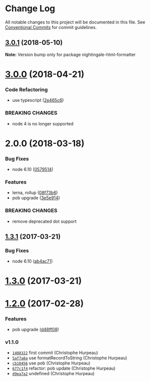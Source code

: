 # Change Log

All notable changes to this project will be documented in this file.
See [Conventional Commits](https://conventionalcommits.org) for commit guidelines.

<a name="3.0.1"></a>
## [3.0.1](https://github.com/christophehurpeau/nightingale/compare/nightingale-html-formatter@3.0.0...nightingale-html-formatter@3.0.1) (2018-05-10)

**Note:** Version bump only for package nightingale-html-formatter





<a name="3.0.0"></a>
# [3.0.0](https://github.com/christophehurpeau/nightingale/compare/nightingale-html-formatter@2.0.0...nightingale-html-formatter@3.0.0) (2018-04-21)


### Code Refactoring

* use typescript ([2e465c6](https://github.com/christophehurpeau/nightingale/commit/2e465c6))


### BREAKING CHANGES

* node 4 is no longer supported





<a name="2.0.0"></a>
# 2.0.0 (2018-03-18)


### Bug Fixes

* node 6.10 ([0579514](https://github.com/christophehurpeau/nightingale/commit/0579514))


### Features

* lerna, rollup ([08f73b6](https://github.com/christophehurpeau/nightingale/commit/08f73b6))
* pob upgrade ([3e5e914](https://github.com/christophehurpeau/nightingale/commit/3e5e914))


### BREAKING CHANGES

* remove deprecated dot support




<a name="1.3.1"></a>
## [1.3.1](https://github.com/nightingalejs/nightingale-html-formatter/compare/v1.3.0...v1.3.1) (2017-03-21)


### Bug Fixes

* node 6.10 ([ab4ac71](https://github.com/nightingalejs/nightingale-html-formatter/commit/ab4ac71))


<a name="1.3.0"></a>
# [1.3.0](https://github.com/nightingalejs/nightingale-html-formatter/compare/v1.2.0...v1.3.0) (2017-03-21)


<a name="1.2.0"></a>
# [1.2.0](https://github.com/nightingalejs/nightingale-html-formatter/compare/v1.1.0...v1.2.0) (2017-02-28)


### Features

* pob upgrade ([d48ff08](https://github.com/nightingalejs/nightingale-html-formatter/commit/d48ff08))


### v1.1.0

- [`1408322`](https://github.com/nightingalejs/nightingale-html-formatter/commit/1408322fee7bd77cdcf7ab8b6ebdab7fe7539511) first commit (Christophe Hurpeau)
- [`5af7a8a`](https://github.com/nightingalejs/nightingale-html-formatter/commit/5af7a8a3632daf07ad5cf8ff79bb281a1498d209) use formatRecordToString (Christophe Hurpeau)
- [`cb10456`](https://github.com/nightingalejs/nightingale-html-formatter/commit/cb10456da36279c6d51c67e431865c4fc1883e59) use pob (Christophe Hurpeau)
- [`677c1f4`](https://github.com/nightingalejs/nightingale-html-formatter/commit/677c1f40947e13a7c1287f8474513cd6aba97721) refactor: pob update (Christophe Hurpeau)
- [`d9ea7a2`](https://github.com/nightingalejs/nightingale-html-formatter/commit/d9ea7a220559e8a6468334dab7a1e99df5a07d81) undefined (Christophe Hurpeau)
